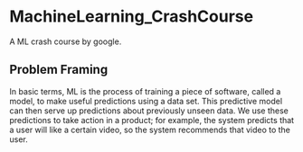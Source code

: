 # MachineLearning_CrashCourse
A ML crash course by google.

## Problem Framing
In basic terms, ML is the process of training a piece of software, called a model, to make useful predictions using a data set. This predictive model can then serve up predictions about previously unseen data. We use these predictions to take action in a product; for example, the system predicts that a user will like a certain video, so the system recommends that video to the user.
